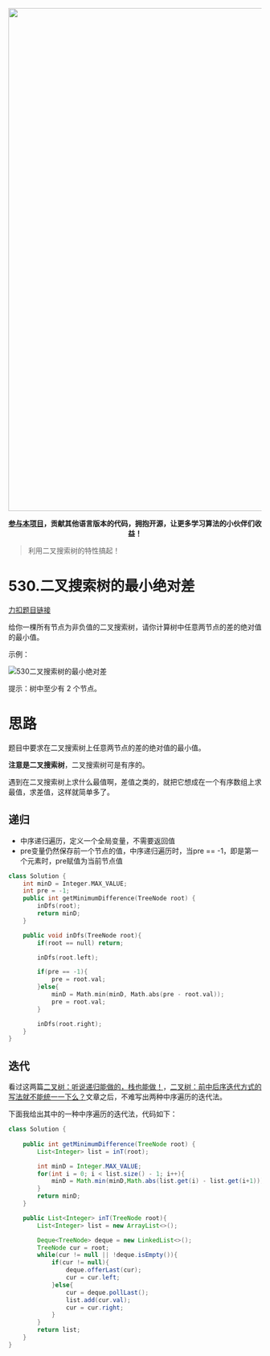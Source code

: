 <p align="center">
<a href="https://mp.weixin.qq.com/s/QVF6upVMSbgvZy8lHZS3CQ" target="_blank">
  <img src="https://code-thinking-1253855093.file.myqcloud.com/pics/20210924105952.png" width="1000"/>
</a>
<p align="center"><strong><a href="https://mp.weixin.qq.com/s/tqCxrMEU-ajQumL1i8im9A">参与本项目</a>，贡献其他语言版本的代码，拥抱开源，让更多学习算法的小伙伴们收益！</strong></p>


> 利用二叉搜索树的特性搞起！

# 530.二叉搜索树的最小绝对差

[力扣题目链接](https://leetcode-cn.com/problems/minimum-absolute-difference-in-bst/)

给你一棵所有节点为非负值的二叉搜索树，请你计算树中任意两节点的差的绝对值的最小值。

示例：

![530二叉搜索树的最小绝对差](https://img-blog.csdnimg.cn/20201014223400123.png)

提示：树中至少有 2 个节点。

# 思路

题目中要求在二叉搜索树上任意两节点的差的绝对值的最小值。

**注意是二叉搜索树**，二叉搜索树可是有序的。

遇到在二叉搜索树上求什么最值啊，差值之类的，就把它想成在一个有序数组上求最值，求差值，这样就简单多了。

## 递归

- 中序递归遍历，定义一个全局变量，不需要返回值
- pre变量仍然保存前一个节点的值，中序递归遍历时，当pre == -1，即是第一个元素时，pre赋值为当前节点值

```CPP
class Solution {
    int minD = Integer.MAX_VALUE;
    int pre = -1;
    public int getMinimumDifference(TreeNode root) {
        inDfs(root);
        return minD;
    }

    public void inDfs(TreeNode root){
        if(root == null) return;

        inDfs(root.left);

        if(pre == -1){
            pre = root.val;
        }else{
            minD = Math.min(minD, Math.abs(pre - root.val));
            pre = root.val;
        }

        inDfs(root.right);
    }
}
```



## 迭代

看过这两篇[二叉树：听说递归能做的，栈也能做！](https://programmercarl.com/二叉树的迭代遍历.html)，[二叉树：前中后序迭代方式的写法就不能统一一下么？](https://programmercarl.com/二叉树的统一迭代法.html)文章之后，不难写出两种中序遍历的迭代法。

下面我给出其中的一种中序遍历的迭代法，代码如下：

```java
class Solution {
    
    public int getMinimumDifference(TreeNode root) {
        List<Integer> list = inT(root);

        int minD = Integer.MAX_VALUE;
        for(int i = 0; i < list.size() - 1; i++){
            minD = Math.min(minD,Math.abs(list.get(i) - list.get(i+1)));
        }
        return minD;
    }

    public List<Integer> inT(TreeNode root){
        List<Integer> list = new ArrayList<>();

        Deque<TreeNode> deque = new LinkedList<>();
        TreeNode cur = root;
        while(cur != null || !deque.isEmpty()){
            if(cur != null){
                deque.offerLast(cur);
                cur = cur.left;
            }else{
                cur = deque.pollLast();
                list.add(cur.val);
                cur = cur.right;
            }
        }
        return list;
    }
}
```
